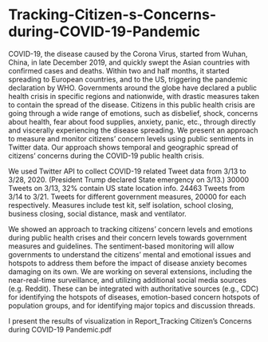 # Tracking-Citizen-s-Concerns-during-COVID-19-Pandemic

COVID-19, the disease caused by the Corona Virus, started from Wuhan, China, in late December 2019, and quickly swept the Asian countries with confirmed cases and deaths. Within two and half months, it started spreading to European countries, and to the US, triggering the pandemic declaration by WHO. Governments around the globe have declared a public health crisis in specific regions and nationwide, with drastic measures taken to contain the spread of the disease. Citizens in this public health crisis are going through a wide range of emotions, such as disbelief, shock, concerns about health, fear about food supplies, anxiety, panic, etc., through directly and viscerally experiencing the disease spreading. We present an approach to measure and monitor citizens’ concern levels using public sentiments in Twitter data. Our approach shows temporal and geographic spread of citizens’ concerns during the COVID-19 public health crisis.

We used Twitter API to collect COVID-19 related Tweet data from 3/13 to 3/28, 2020.
(President Trump declared State emergency on 3/13.)
30000 Tweets on 3/13, 32% contain US state location info.
24463 Tweets from 3/14 to 3/21.
Tweets for different government measures, 20000 for each respectively. Measures include test kit, self isolation, school closing, business closing, social distance, mask and ventilator.

We showed an approach to tracking citizens’ concern levels and emotions during public health crises and their concern levels towards government measures and guidelines. The sentiment-based monitoring will allow governments to understand the citizens’ mental and emotional issues and hotspots to address them before the impact of disease anxiety becomes damaging on its own. We are working on several extensions, including the near-real-time surveillance, and utilizing additional social media sources (e.g. Reddit). These can be integrated with authoritative sources (e.g., CDC) for identifying the hotspots of diseases, emotion-based concern hotspots of population groups, and for identifying major topics and discussion threads.

I present the results of visualization in Report_Tracking Citizen’s Concerns during COVID-19 Pandemic.pdf
